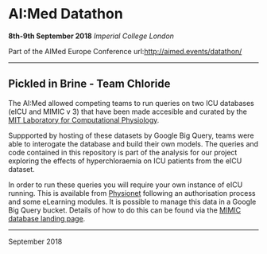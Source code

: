 # AI:Med Datathon
**8th-9th September 2018**
*Imperial College London*

Part of the AIMed Europe Conference 
url:http://aimed.events/datathon/ 

---

## Pickled in Brine - Team Chloride

The AI:Med allowed competing teams to run queries on two ICU databases (eICU and MIMIC v 3) that have been made accesible and curated by the [MIT Laboratory for Computational Physiology](https://github.com/MIT-LCP). 

Suppported by hosting of these datasets by Google Big Query, teams were able to interogate the database and build their own models. The queries and code contained in this repository is part of the analysis for our project exploring the effects of hyperchloraemia on ICU patients from the eICU dataset. 

In order to run these queries you will require your own instance of eICU running. This is available from [Physionet](https://physionet.org) following an authorisation process and some eLearning modules. It is possible to manage this data in a Google Big Query bucket. Details of how to do this can be found via the [MIMIC database landing page](https://mimic.physionet.org/). 


---
September 2018
